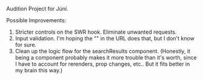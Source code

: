 Audition Project for Júní.

Possible Improvements:
1. Stricter controls on the SWR hook. Eliminate unwanted requests.
2. Input validation. I'm hoping the "" in the URL does that, but I don't know for sure.
3. Clean up the logic flow for the searchResults component. (Honestly, it being a component probably makes it more trouble than it's worth, since I have to account for rerenders, prop changes, etc.. But it fits better in my brain this way.)